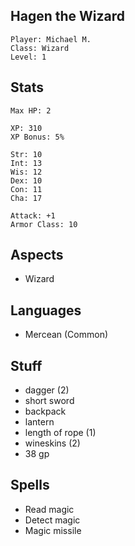 ## Hagen the Wizard

    Player: Michael M.
    Class: Wizard
    Level: 1

## Stats

    Max HP: 2

    XP: 310
    XP Bonus: 5%

    Str: 10
    Int: 13
    Wis: 12
    Dex: 10
    Con: 11
    Cha: 17

    Attack: +1
    Armor Class: 10

## Aspects

* Wizard

## Languages

- Mercean (Common)

## Stuff

* dagger (2)
* short sword
* backpack
* lantern
* length of rope (1)
* wineskins (2)
* 38 gp

## Spells

* Read magic
* Detect magic
* Magic missile
